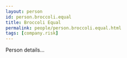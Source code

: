 ```yaml
---
layout: person
id: person.broccoli.equal
title: Broccoli Equal
permalink: people/person.broccoli.equal.html
tags: [company.risk]
---
```


Person details...